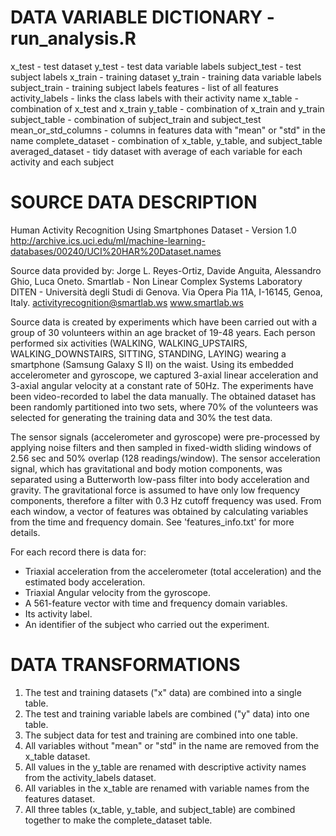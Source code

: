 DATA VARIABLE DICTIONARY - run_analysis.R
==================================================================
x_test - test dataset 
y_test - test data variable labels
subject_test - test subject labels
x_train - training dataset 
y_train - training data variable labels
subject_train - training subject labels
features - list of all features
activity_labels - links the class labels with their activity name
x_table - combination of x_test and x_train
y_table - combination of x_train and y_train
subject_table - combination of subject_train and subject_test
mean_or_std_columns - columns in features data with "mean" or "std" in the name
complete_dataset - combination of x_table, y_table, and subject_table
averaged_dataset - tidy dataset with average of each variable for each activity and each subject


SOURCE DATA DESCRIPTION
==================================================================
Human Activity Recognition Using Smartphones Dataset - Version 1.0
http://archive.ics.uci.edu/ml/machine-learning-databases/00240/UCI%20HAR%20Dataset.names

Source data provided by:
Jorge L. Reyes-Ortiz, Davide Anguita, Alessandro Ghio, Luca Oneto.
Smartlab - Non Linear Complex Systems Laboratory
DITEN - Università degli Studi di Genova.
Via Opera Pia 11A, I-16145, Genoa, Italy.
activityrecognition@smartlab.ws
www.smartlab.ws

Source data is created by experiments which have been carried out with a group of 30 volunteers within an age bracket of 19-48 years. Each person performed six activities (WALKING, WALKING_UPSTAIRS, WALKING_DOWNSTAIRS, SITTING, STANDING, LAYING) wearing a smartphone (Samsung Galaxy S II) on the waist. Using its embedded accelerometer and gyroscope, we captured 3-axial linear acceleration and 3-axial angular velocity at a constant rate of 50Hz. The experiments have been video-recorded to label the data manually. The obtained dataset has been randomly partitioned into two sets, where 70% of the volunteers was selected for generating the training data and 30% the test data. 

The sensor signals (accelerometer and gyroscope) were pre-processed by applying noise filters and then sampled in fixed-width sliding windows of 2.56 sec and 50% overlap (128 readings/window). The sensor acceleration signal, which has gravitational and body motion components, was separated using a Butterworth low-pass filter into body acceleration and gravity. The gravitational force is assumed to have only low frequency components, therefore a filter with 0.3 Hz cutoff frequency was used. From each window, a vector of features was obtained by calculating variables from the time and frequency domain. See 'features_info.txt' for more details. 

For each record there is data for:
- Triaxial acceleration from the accelerometer (total acceleration) and the estimated body acceleration.
- Triaxial Angular velocity from the gyroscope. 
- A 561-feature vector with time and frequency domain variables. 
- Its activity label. 
- An identifier of the subject who carried out the experiment.


DATA TRANSFORMATIONS
==================================================================
1. The test and training datasets ("x" data) are combined into a single table.
2. The test and training variable labels are combined ("y" data) into one table.
3. The subject data for test and training are combined into one table.
4. All variables without "mean" or "std" in the name are removed from the x_table dataset.
5. All values in the y_table are renamed with descriptive activity names from the activity_labels dataset.
6. All variables in the x_table are renamed with variable names from the features dataset.
7. All three tables (x_table, y_table, and subject_table) are combined together to make the complete_dataset table.




